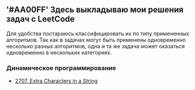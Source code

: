 ## '#AA00FF' Здесь выкладываю мои решения задач с LeetCode

Для удобства постараюсь классифицировать их по типу примененных алгоритмов. Так как в задачах могут быть применены одновременно 
несколько разных алгоритмов, одна и та же задача может оказаться одновременно в нескольких категориях.

### Динамическое программирование

 - [2707. Extra Characters in a String](/2707_Extra_Characters_in_a_String/)
